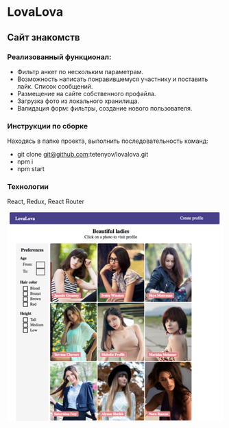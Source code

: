 # LovaLova

## Сайт знакомств

### Реализованный функционал:

* Фильтр анкет по нескольким параметрам.
* Возможность написать понравившемуся участнику и поставить лайк. Список сообщений.
* Размещение на сайте собственного профайла.
* Загрузка фото из локального хранилища.
* Валидация форм: фильтры, создание нового пользователя.

### Инструкции по сборке
Находясь в папке проекта, выполнить последовательность команд:

* git clone git@github.com:tetenyov/lovalova.git
* npm i
* npm start

### Технологии

React, Redux, React Router

![Screenshot](screen.png)